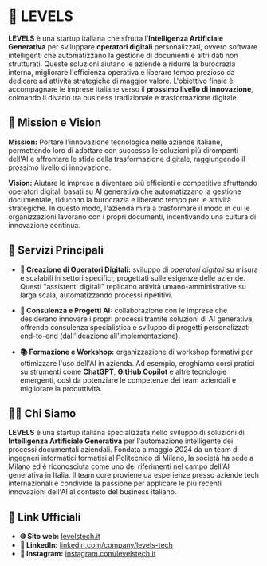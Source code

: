 # 🚀 LEVELS

**LEVELS** è una startup italiana che sfrutta l'**Intelligenza Artificiale Generativa** per sviluppare **operatori digitali** personalizzati, ovvero software intelligenti che automatizzano la gestione di documenti e altri dati non strutturati. Queste soluzioni aiutano le aziende a ridurre la burocrazia interna, migliorare l'efficienza operativa e liberare tempo prezioso da dedicare ad attività strategiche di maggior valore. L'obiettivo finale è accompagnare le imprese italiane verso il **prossimo livello di innovazione**, colmando il divario tra business tradizionale e trasformazione digitale.

## 🎯 Mission e Vision

**Mission:** Portare l'innovazione tecnologica nelle aziende italiane, permettendo loro di adottare con successo le soluzioni più dirompenti dell'AI e affrontare le sfide della trasformazione digitale, raggiungendo il prossimo livello di innovazione.

**Vision:** Aiutare le imprese a diventare più efficienti e competitive sfruttando operatori digitali basati su AI generativa che automatizzano la gestione documentale, riducono la burocrazia e liberano tempo per le attività strategiche. In questo modo, l'azienda mira a trasformare il modo in cui le organizzazioni lavorano con i propri documenti, incentivando una cultura di innovazione continua.

## 💼 Servizi Principali

* **🤖 Creazione di Operatori Digitali:** sviluppo di *operatori digitali* su misura e scalabili in settori specifici, progettati sulle esigenze delle aziende. Questi "assistenti digitali" replicano attività umano-amministrative su larga scala, automatizzando processi ripetitivi.

* **🧠 Consulenza e Progetti AI:** collaborazione con le imprese che desiderano innovare i propri processi tramite soluzioni di AI generativa, offrendo consulenza specialistica e sviluppo di progetti personalizzati end-to-end (dall'ideazione all'implementazione).

* **📚 Formazione e Workshop:** organizzazione di workshop formativi per ottimizzare l'uso dell'AI in azienda. Ad esempio, eroghiamo corsi pratici su strumenti come **ChatGPT**, **GitHub Copilot** e altre tecnologie emergenti, così da potenziare le competenze dei team aziendali e migliorare la produttività.

## 👨‍💻 Chi Siamo

**LEVELS** è una startup italiana specializzata nello sviluppo di soluzioni di **Intelligenza Artificiale Generativa** per l'automazione intelligente dei processi documentali aziendali. Fondata a maggio 2024 da un team di ingegneri informatici formatisi al Politecnico di Milano, la società ha sede a Milano ed è riconosciuta come uno dei riferimenti nel campo dell'AI generativa in Italia. Il team core proviene da esperienze presso aziende tech internazionali e condivide la passione per applicare le più recenti innovazioni dell'AI al contesto del business italiano.

## 🔗 Link Ufficiali

* **🌐 Sito web:** [levelstech.it](https://levelstech.it)
* **👥 LinkedIn:** [linkedin.com/company/levels-tech](https://linkedin.com/company/levels-tech)
* **📸 Instagram:** [instagram.com/levelstech.it](https://instagram.com/levelstech.it)
